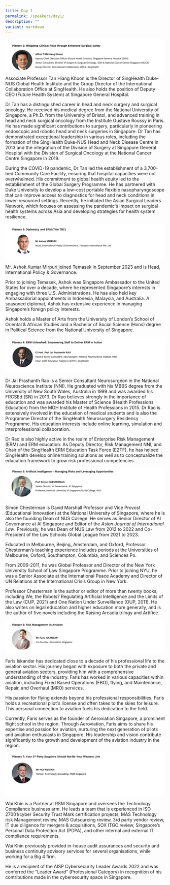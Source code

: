 ```yaml
---
title: Day 1
permalink: /speakers/day1/
description: ""
variant: markdown
---
```

![](/images/tan_hk.png)
Associate Professor Tan Hiang Khoon is the Director of SingHealth Duke-NUS Global Health Institute and the Group Director of the International Collaboration Office at SingHealth. He also holds the position of Deputy CEO (Future Health System) at Singapore General Hospital.

Dr Tan has a distinguished career in head and neck surgery and surgical oncology. He received his medical degree from the National University of Singapore, a Ph.D. from the University of Bristol, and advanced training in head and neck surgical oncology from the Institute Gustave Roussy in Paris. He has made significant contributions to surgery, particularly in pioneering endoscopic and robotic head and neck surgeries in Singapore. Dr Tan has demonstrated exceptional leadership in various roles, including the formation of the SingHealth Duke-NUS Head and Neck Disease Centre in 2013 and the integration of the Division of Surgery at Singapore General Hospital with the Division of Surgical Oncology at the National Cancer Centre Singapore in 2019.

During the COVID-19 pandemic, Dr Tan led the establishment of a 3,700-bed Community Care Facility, ensuring that hospital capacities were not overwhelmed. His commitment to global health equity led to the establishment of the Global Surgery Programme. He has partnered with Duke University to develop a low-cost portable flexible nasopharyngoscope that can improve access to diagnostics for head and neck conditions in lower-resourced settings. Recently, he initiated the Asian Surgical Leaders Network, which focuses on assessing the pandemic's impact on surgical health systems across Asia and developing strategies for health system resilience.

![](/images/ashok.png)

Mr. Ashok Kumar Mirpuri joined Temasek in September 2023 and is Head, International Policy & Governance.

Prior to joining Temasek, Ashok was Singapore Ambassador to the United States for over a decade, where he represented Singapore’s interests in engaging with three U.S. Administrations. He has also held key Ambassadorial appointments in Indonesia, Malaysia, and Australia. A seasoned diplomat, Ashok has extensive experience in managing Singapore’s foreign policy interests.

Ashok holds a Master of Arts from the University of London’s School of Oriental & African Studies and a Bachelor of Social Science (Hons) degree in Political Science from the National University of Singapore.

![](/images/dr_jai.png)

Dr Jai Prashanth Rao is a Senior Consultant Neurosurgeon in the National Neuroscience Institute (NNI). He graduated with his MBBS degree from the University of New South Wales, Australia in 1999 and was awarded his FRCSEd (SN) in 2013. Dr Rao believes strongly in the importance of education and was awarded his Master of Science (Health Professions Education) from the MGH Institute of Health Professions in 2015. Dr Rao is extensively involved in the education of medical students and is also the Programme Director of the SingHealth Neurosurgery Residency Programme. His education interests include online learning, simulation and interprofessional collaboration.

Dr Rao is also highly active in the realm of Enterprise Risk Management (ERM) and ERM education. As Deputy Director, Risk Management NNI, and Chair of the SingHealth ERM Education Task Force (E2TF), he has helped SingHealth develop online training solutions as well as to conceptualize the education framework to grow risk professional competencies.

![](/images/simon.png)

Simon Chesterman is David Marshall Professor and Vice Provost (Educational Innovation) at the National University of Singapore, where he is also the founding Dean of NUS College. He serves as Senior Director of AI Governance at AI Singapore and Editor of the _Asian Journal of International Law_. Previously, he was Dean of NUS Law from 2012 to 2022 and Co-President of the Law Schools Global League from 2021 to 2023.

Educated in Melbourne, Beijing, Amsterdam, and Oxford, Professor Chesterman’s teaching experience includes periods at the Universities of Melbourne, Oxford, Southampton, Columbia, and Sciences Po.

From 2006-2011, he was Global Professor and Director of the New York University School of Law Singapore Programme. Prior to joining NYU, he was a Senior Associate at the International Peace Academy and Director of UN Relations at the International Crisis Group in New York.

Professor Chesterman is the author or editor of more than twenty books, including We, the Robots? Regulating Artificial Intelligence and the Limits of the Law (CUP, 2021) and One Nation Under Surveillance (OUP, 2011). He also writes on legal education and higher education more generally, and is the author of five novels including the Raising Arcadia trilogy and Artifice.

![](/images/faris.png)

Faris Iskandar has dedicated close to a decade of his professional life to the aviation sector. His journey began with exposure to both the private and general aviation sectors, providing him with a comprehensive understanding of the industry. Faris has worked in various capacities within aviation, including Fixed Based Operations (FBO), flying, and Maintenance, Repair, and Overhaul (MRO) services.

His passion for flying extends beyond his professional responsibilities; Faris holds a recreational pilot's license and often takes to the skies for leisure. This personal connection to aviation fuels his dedication to the field.

Currently, Faris serves as the founder of Aeroviation Singapore, a prominent flight school in the region. Through Aeroviation, Faris aims to share his expertise and passion for aviation, nurturing the next generation of pilots and aviation enthusiasts in Singapore. His leadership and vision contribute significantly to the growth and development of the aviation industry in the region.

![](/images/hoi.png)
   
Wai Khin is a Partner at RSM Singapore and oversees the Technology Compliance business arm. He leads a team that is experienced in ISO 27001/cyber Security Trust Mark certification projects, MAS Technology risk Management review, MAS Outsourcing review, 3rd party vendor review, IT due diligence for mergers & acquisitions, SOX ITGC review, Singapore’s Personal Data Protection Act (PDPA), and other internal and external IT compliance requirements.

Wai Khin previously provided in-house audit assurances and security and business continuity advisory services for several organisations, while working for a Big 4 firm.

He is a recipient of the AISP Cybersecurity Leader Awards 2022 and was conferred the “Leader Award” (Professional Category) in recognition of his contributions made in the cybersecurity space in Singapore.